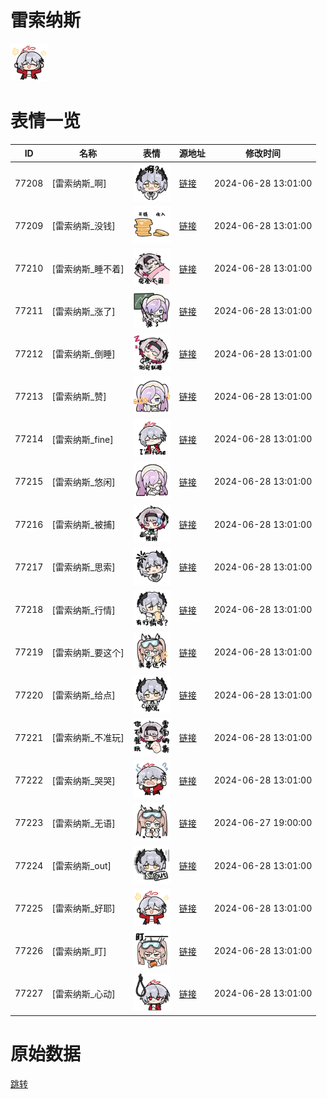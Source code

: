 # 雷索纳斯

<img src="./cover.png" height="60" alt="cover" />

# 表情一览

|ID|名称|表情|源地址|修改时间|
|----|----|----|----|----|
|77208|[雷索纳斯_啊]|<img src="./pic/077208_%5B雷索纳斯_啊%5D.png" height="60" alt="啊"/>|[链接](https://i0.hdslb.com/bfs/garb/cf9361737b0bfdba095f9f16bdaade289915179b.png)|2024-06-28 13:01:00|
|77209|[雷索纳斯_没钱]|<img src="./pic/077209_%5B雷索纳斯_没钱%5D.png" height="60" alt="没钱"/>|[链接](https://i0.hdslb.com/bfs/garb/968d2e40b2ca112e92044eeeb27776731e86ecda.png)|2024-06-28 13:01:00|
|77210|[雷索纳斯_睡不着]|<img src="./pic/077210_%5B雷索纳斯_睡不着%5D.png" height="60" alt="睡不着"/>|[链接](https://i0.hdslb.com/bfs/garb/e36e2d8d549b34c93595a8a331f49519d3ec4149.png)|2024-06-28 13:01:00|
|77211|[雷索纳斯_涨了]|<img src="./pic/077211_%5B雷索纳斯_涨了%5D.png" height="60" alt="涨了"/>|[链接](https://i0.hdslb.com/bfs/garb/c4ead1517089cd0c3bbeeb93237ab519a8d7afb4.png)|2024-06-28 13:01:00|
|77212|[雷索纳斯_倒睡]|<img src="./pic/077212_%5B雷索纳斯_倒睡%5D.png" height="60" alt="倒睡"/>|[链接](https://i0.hdslb.com/bfs/garb/2dfafeba579092cb75ced01c68f374b31e56055a.png)|2024-06-28 13:01:00|
|77213|[雷索纳斯_赞]|<img src="./pic/077213_%5B雷索纳斯_赞%5D.png" height="60" alt="赞"/>|[链接](https://i0.hdslb.com/bfs/garb/4e855d39574d4053302ba90168b602764d4882aa.png)|2024-06-28 13:01:00|
|77214|[雷索纳斯_fine]|<img src="./pic/077214_%5B雷索纳斯_fine%5D.png" height="60" alt="fine"/>|[链接](https://i0.hdslb.com/bfs/garb/0815907fe65d0d3f8357005050c4149b931d6791.png)|2024-06-28 13:01:00|
|77215|[雷索纳斯_悠闲]|<img src="./pic/077215_%5B雷索纳斯_悠闲%5D.png" height="60" alt="悠闲"/>|[链接](https://i0.hdslb.com/bfs/garb/995bc430f03171fa31873818387f7015bb4c0e58.png)|2024-06-28 13:01:00|
|77216|[雷索纳斯_被捕]|<img src="./pic/077216_%5B雷索纳斯_被捕%5D.png" height="60" alt="被捕"/>|[链接](https://i0.hdslb.com/bfs/garb/20d39a6e78e176fb508431a32dfa0e6c22e18f6a.png)|2024-06-28 13:01:00|
|77217|[雷索纳斯_思索]|<img src="./pic/077217_%5B雷索纳斯_思索%5D.png" height="60" alt="思索"/>|[链接](https://i0.hdslb.com/bfs/garb/e3691b735a0d79b613d17a27fc8e9a5ffc233cd1.png)|2024-06-28 13:01:00|
|77218|[雷索纳斯_行情]|<img src="./pic/077218_%5B雷索纳斯_行情%5D.png" height="60" alt="行情"/>|[链接](https://i0.hdslb.com/bfs/garb/ffef0e1d315ec1e1212b7b98ff413566b8bd970a.png)|2024-06-28 13:01:00|
|77219|[雷索纳斯_要这个]|<img src="./pic/077219_%5B雷索纳斯_要这个%5D.png" height="60" alt="要这个"/>|[链接](https://i0.hdslb.com/bfs/garb/1ab823ceb9a54c75285747acb6134a3fa805970a.png)|2024-06-28 13:01:00|
|77220|[雷索纳斯_给点]|<img src="./pic/077220_%5B雷索纳斯_给点%5D.png" height="60" alt="给点"/>|[链接](https://i0.hdslb.com/bfs/garb/492ed1260e9bf19787a7254a6917ddc81f079efe.png)|2024-06-28 13:01:00|
|77221|[雷索纳斯_不准玩]|<img src="./pic/077221_%5B雷索纳斯_不准玩%5D.png" height="60" alt="不准玩"/>|[链接](https://i0.hdslb.com/bfs/garb/9cec5dff08d51bdd217ed05abf1206951af47e59.png)|2024-06-28 13:01:00|
|77222|[雷索纳斯_哭哭]|<img src="./pic/077222_%5B雷索纳斯_哭哭%5D.png" height="60" alt="哭哭"/>|[链接](https://i0.hdslb.com/bfs/garb/359985e1a9bbfa8c2e23e93e2d2b473d6adbe982.png)|2024-06-28 13:01:00|
|77223|[雷索纳斯_无语]|<img src="./pic/077223_%5B雷索纳斯_无语%5D.png" height="60" alt="无语"/>|[链接](https://i0.hdslb.com/bfs/garb/2794176867160a9a624105f4e95c3e9ee66a7eeb.png)|2024-06-27 19:00:00|
|77224|[雷索纳斯_out]|<img src="./pic/077224_%5B雷索纳斯_out%5D.png" height="60" alt="out"/>|[链接](https://i0.hdslb.com/bfs/garb/5f37002834724cb7b4f6c6541ef083af42b117e1.png)|2024-06-28 13:01:00|
|77225|[雷索纳斯_好耶]|<img src="./pic/077225_%5B雷索纳斯_好耶%5D.png" height="60" alt="好耶"/>|[链接](https://i0.hdslb.com/bfs/garb/bb9cae2ec4e10dd8f3b03a2f95dd69addeee978a.png)|2024-06-28 13:01:00|
|77226|[雷索纳斯_盯]|<img src="./pic/077226_%5B雷索纳斯_盯%5D.png" height="60" alt="盯"/>|[链接](https://i0.hdslb.com/bfs/garb/029d4c83f4409675b0f56ac29acd5c418b6b2359.png)|2024-06-28 13:01:00|
|77227|[雷索纳斯_心动]|<img src="./pic/077227_%5B雷索纳斯_心动%5D.png" height="60" alt="心动"/>|[链接](https://i0.hdslb.com/bfs/garb/ae3ba5cba5517f0bda0746c57ad9daff4494dbad.png)|2024-06-28 13:01:00|

# 原始数据

[跳转](./raw.json)

